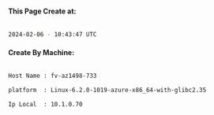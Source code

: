
   
#### This Page Create at:

```bash

2024-02-06 - 10:43:47 UTC

```

#### Create By Machine:

```bash

Host Name : fv-az1498-733

platform  : Linux-6.2.0-1019-azure-x86_64-with-glibc2.35

Ip Local  : 10.1.0.70

```

